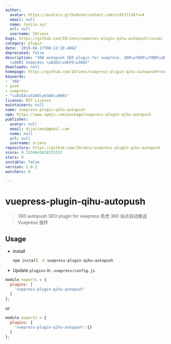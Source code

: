 ```yaml
---
author:
  avatar: https://avatars.githubusercontent.com/u/8137136?v=4
  email: null
  name: Junjie.xyz
  url: null
  username: IOriens
bugs: https://github.com/IOriens/vuepress-plugin-qihu-autopush/issues
category: plugin
date: '2019-04-17T06:12:10.486Z'
deprecated: false
description: "360 autopush SEO plugin for vuepress. 360\u7AD9\u70B9\u81EA\u52A8\u63A8\
  \u9001 Vuepress \u63D2\u4EF6\u3002"
downloads: null
homepage: https://github.com/IOriens/vuepress-plugin-qihu-autopush#readme
keywords:
- '360'
- push
- vuepress
- "\u81EA\u52A8\u63A8\u9001"
license: MIT License
maintainers: null
name: vuepress-plugin-qihu-autopush
npm: https://www.npmjs.com/package/vuepress-plugin-qihu-autopush
publisher:
  avatar: null
  email: djjoriens@gmail.com
  name: null
  url: null
  username: oriens
repository: https://github.com/IOriens/vuepress-plugin-qihu-autopush
score: 0.3334641018371537
stars: 0
unstable: false
version: 1.0.2
watchers: 0

---
```


# vuepress-plugin-qihu-autopush

> 360 autopush SEO plugin for vuepress
> 奇虎 360 站点自动推送 Vuepress 插件


## Usage

- Install

  ```sh
  npm install -D vuepress-plugin-qihu-autopush
  ```

-  Update `plugins` in `.vuepress/config.js`

  ```js
  module.exports = {
    plugins: [
      'vuepress-plugin-qihu-autopush'
    ]
  };
  ```
  or

  ```js
  module.exports = {
    plugins: {
      'vuepress-plugin-qihu-autopush':{}
    }
  };
  ```



